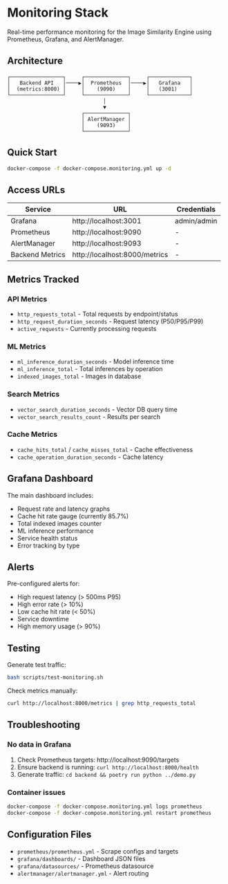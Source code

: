 # Monitoring Stack

Real-time performance monitoring for the Image Similarity Engine using Prometheus, Grafana, and AlertManager.

## Architecture

```
┌─────────────────┐     ┌──────────────┐     ┌─────────────┐
│   Backend API   │────▶│  Prometheus  │────▶│   Grafana   │
│  (metrics:8000) │     │    (9090)    │     │   (3001)    │
└─────────────────┘     └──────────────┘     └─────────────┘
                               │
                               ▼
                        ┌──────────────┐
                        │ AlertManager │
                        │    (9093)    │
                        └──────────────┘
```

## Quick Start

```bash
docker-compose -f docker-compose.monitoring.yml up -d
```

## Access URLs

| Service | URL | Credentials |
|---------|-----|-------------|
| Grafana | http://localhost:3001 | admin/admin |
| Prometheus | http://localhost:9090 | - |
| AlertManager | http://localhost:9093 | - |
| Backend Metrics | http://localhost:8000/metrics | - |

## Metrics Tracked

### API Metrics
- `http_requests_total` - Total requests by endpoint/status
- `http_request_duration_seconds` - Request latency (P50/P95/P99)
- `active_requests` - Currently processing requests

### ML Metrics
- `ml_inference_duration_seconds` - Model inference time
- `ml_inference_total` - Total inferences by operation
- `indexed_images_total` - Images in database

### Search Metrics
- `vector_search_duration_seconds` - Vector DB query time
- `vector_search_results_count` - Results per search

### Cache Metrics
- `cache_hits_total` / `cache_misses_total` - Cache effectiveness
- `cache_operation_duration_seconds` - Cache latency

## Grafana Dashboard

The main dashboard includes:
- Request rate and latency graphs
- Cache hit rate gauge (currently 85.7%)
- Total indexed images counter
- ML inference performance
- Service health status
- Error tracking by type

## Alerts

Pre-configured alerts for:
- High request latency (> 500ms P95)
- High error rate (> 10%)
- Low cache hit rate (< 50%)
- Service downtime
- High memory usage (> 90%)

## Testing

Generate test traffic:
```bash
bash scripts/test-monitoring.sh
```

Check metrics manually:
```bash
curl http://localhost:8000/metrics | grep http_requests_total
```

## Troubleshooting

### No data in Grafana
1. Check Prometheus targets: http://localhost:9090/targets
2. Ensure backend is running: `curl http://localhost:8000/health`
3. Generate traffic: `cd backend && poetry run python ../demo.py`

### Container issues
```bash
docker-compose -f docker-compose.monitoring.yml logs prometheus
docker-compose -f docker-compose.monitoring.yml restart prometheus
```

## Configuration Files

- `prometheus/prometheus.yml` - Scrape configs and targets
- `grafana/dashboards/` - Dashboard JSON files
- `grafana/datasources/` - Prometheus datasource
- `alertmanager/alertmanager.yml` - Alert routing